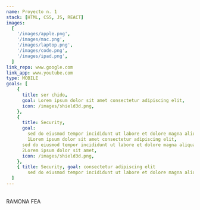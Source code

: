 ```yaml
---
name: Proyecto n. 1
stack: [HTML, CSS, JS, REACT]
images:
  [
    '/images/apple.png',
    '/images/mac.png',
    '/images/laptop.png',
    '/images/code.png',
    '/images/ipad.png',
  ]
link_repo: www.google.com
link_app: www.youtube.com
type: MOBILE
goals: [
    {
      title: ser chido,
      goal: Lorem ipsum dolor sit amet consectetur adipiscing elit,
      icon: /images/shield3d.png,
    },
    {
      title: Security,
      goal:
        sed do eiusmod tempor incididunt ut labore et dolore magna aliqua. Nam at lectus urna duis convallis convallis tellus id interdum. Arcu non sodales neque sodales ut etiam sit amet nisl.
        1Lorem ipsum dolor sit amet consectetur adipiscing elit,
      sed do eiusmod tempor incididunt ut labore et dolore magna aliqua. Nam at lectus urna duis convallis convallis tellus id interdum. Arcu non sodales neque sodales ut etiam sit amet nisl.
      2Lorem ipsum dolor sit amet,
      icon: /images/shield3d.png,
    },
    { title: Security, goal: consectetur adipiscing elit
        sed do eiusmod tempor incididunt ut labore et dolore magna aliqua. Nam at lectus urna duis convallis convallis tellus id interdum. Arcu non sodales neque sodales ut etiam sit amet nisl., icon: /images/shield3d.png },
  ]
---
```


</br>
RAMONA FEA
